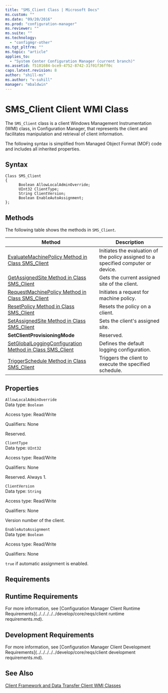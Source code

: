 ```yaml
---
title: "SMS_Client Class | Microsoft Docs"
ms.custom: ""
ms.date: "09/20/2016"
ms.prod: "configuration-manager"
ms.reviewer: ""
ms.suite: ""
ms.technology:
  - "configmgr-other"
ms.tgt_pltfrm: ""
ms.topic: "article"
applies_to:
  - "System Center Configuration Manager (current branch)"
ms.assetid: f5101684-bce9-4752-8742-31f01f36ff0c
caps.latest.revision: 8
author: "shill-ms"
ms.author: "v-suhill"
manager: "mbaldwin"
---
```

# SMS_Client Client WMI Class
The `SMS_Client` class is a client Windows Management Instrumentation (WMI) class, in Configuration Manager, that represents the client and facilitates manipulation and retrieval of client information.  

 The following syntax is simplified from Managed Object Format (MOF) code and includes all inherited properties.  

## Syntax  

```  
Class SMS_Client  
{  
      Boolean AllowLocalAdminOverride;  
      UInt32 ClientType;  
      String ClientVersion;  
      Boolean EnableAutoAssignment;  
};  
```  

## Methods  
 The following table shows the methods in `SMS_Client`.  

|Method|Description|  
|------------|-----------------|  
|[EvaluateMachinePolicy Method in Class SMS_Client](../../../../../develop/reference/core/clients/client-classes/evaluatemachinepolicy-method-in-class-sms_client.md)|Initiates the evaluation of the policy assigned to a specified computer or device.|  
|[GetAssignedSite Method in Class SMS_Client](../../../../../develop/reference/core/clients/client-classes/getassignedsite-method-in-class-sms_client.md)|Gets the current assigned site of the client.|  
|[RequestMachinePolicy Method in Class SMS_Client](../../../../../develop/reference/core/clients/client-classes/requestmachinepolicy-method-in-class-sms_client.md)|Initiates a request for machine policy.|  
|[ResetPolicy Method in Class SMS_Client](../../../../../develop/reference/core/clients/client-classes/resetpolicy-method-in-class-sms_client.md)|Resets the policy on a client.|  
|[SetAssignedSite Method in Class SMS_Client](../../../../../develop/reference/core/clients/client-classes/setassignedsite-method-in-class-sms_client.md)|Sets the client's assigned site.|  
|**SetClientProvisioningMode**|Reserved.|  
|[SetGlobalLoggingConfiguration Method in Class SMS_Client](../../../../../develop/reference/core/clients/client-classes/setgloballoggingconfiguration-method-in-class-sms_client.md)|Defines the default logging configuration.|  
|[TriggerSchedule Method in Class SMS_Client](../../../../../develop/reference/core/clients/client-classes/triggerschedule-method-in-class-sms_client.md)|Triggers the client to execute the specified schedule.|  

## Properties  
 `AllowLocalAdminOverride`  
 Data type: `Boolean`  

 Access type: Read/Write  

 Qualifiers: None  

 Reserved.  

 `ClientType`  
 Data type: `UInt32`  

 Access type: Read/Write  

 Qualifiers: None  

 Reserved. Always 1.  

 `ClientVersion`  
 Data type: `String`  

 Access type: Read/Write  

 Qualifiers: None  

 Version number of the client.  

 `EnableAutoAssignment`  
 Data type: `Boolean`  

 Access type: Read/Write  

 Qualifiers: None  

 `true` if automatic assignment is enabled.  

## Requirements  

## Runtime Requirements  
 For more information, see [Configuration Manager Client Runtime Requirements](../../../../../develop/core/reqs/client runtime requirements.md).  

## Development Requirements  
 For more information, see [Configuration Manager Client Development Requirements](../../../../../develop/core/reqs/client development requirements.md).  

## See Also  
 [Client Framework and Data Transfer Client WMI Classes](../../../../../develop/reference/core/clients/client-classes/client-framework-and-data-transfer-client-wmi-classes.md)
